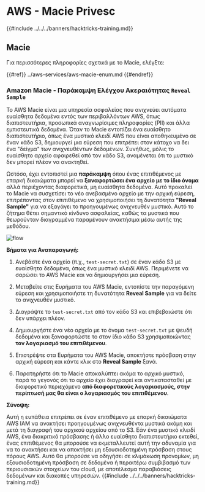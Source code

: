 # AWS - Macie Privesc

{{#include ../../../banners/hacktricks-training.md}}

## Macie

Για περισσότερες πληροφορίες σχετικά με το Macie, ελέγξτε:

{{#ref}}
../aws-services/aws-macie-enum.md
{{#endref}}

### Amazon Macie - Παράκαμψη Ελέγχου Ακεραιότητας `Reveal Sample`

Το AWS Macie είναι μια υπηρεσία ασφαλείας που ανιχνεύει αυτόματα ευαίσθητα δεδομένα εντός των περιβαλλόντων AWS, όπως διαπιστευτήρια, προσωπικά αναγνωρίσιμες πληροφορίες (PII) και άλλα εμπιστευτικά δεδομένα. Όταν το Macie εντοπίζει ένα ευαίσθητο διαπιστευτήριο, όπως ένα μυστικό κλειδί AWS που είναι αποθηκευμένο σε έναν κάδο S3, δημιουργεί μια εύρεση που επιτρέπει στον κάτοχο να δει ένα "δείγμα" των ανιχνευθέντων δεδομένων. Συνήθως, μόλις το ευαίσθητο αρχείο αφαιρεθεί από τον κάδο S3, αναμένεται ότι το μυστικό δεν μπορεί πλέον να ανακτηθεί.

Ωστόσο, έχει εντοπιστεί μια **παράκαμψη** όπου ένας επιτιθέμενος με επαρκή δικαιώματα μπορεί να **ξαναφορτώσει ένα αρχείο με το ίδιο όνομα** αλλά περιέχοντας διαφορετικά, μη ευαίσθητα δεδομένα. Αυτό προκαλεί το Macie να συσχετίσει το νέο ανεβασμένο αρχείο με την αρχική εύρεση, επιτρέποντας στον επιτιθέμενο να χρησιμοποιήσει τη δυνατότητα **"Reveal Sample"** για να εξαγάγει το προηγουμένως ανιχνευθέν μυστικό. Αυτό το ζήτημα θέτει σημαντικό κίνδυνο ασφαλείας, καθώς τα μυστικά που θεωρούνταν διαγραμμένα παραμένουν ανακτήσιμα μέσω αυτής της μεθόδου.

![flow](https://github.com/user-attachments/assets/7b83f2d3-1690-41f1-98cc-05ccd0154a66)

**Βήματα για Αναπαραγωγή:**

1. Ανεβάστε ένα αρχείο (π.χ., `test-secret.txt`) σε έναν κάδο S3 με ευαίσθητα δεδομένα, όπως ένα μυστικό κλειδί AWS. Περιμένετε να σαρώσει το AWS Macie και να δημιουργήσει μια εύρεση.

2. Μεταβείτε στις Ευρήματα του AWS Macie, εντοπίστε την παραγόμενη εύρεση και χρησιμοποιήστε τη δυνατότητα **Reveal Sample** για να δείτε το ανιχνευθέν μυστικό.

3. Διαγράψτε το `test-secret.txt` από τον κάδο S3 και επιβεβαιώστε ότι δεν υπάρχει πλέον.

4. Δημιουργήστε ένα νέο αρχείο με το όνομα `test-secret.txt` με ψευδή δεδομένα και ξαναφορτώστε το στον ίδιο κάδο S3 χρησιμοποιώντας **τον λογαριασμό του επιτιθέμενου**.

5. Επιστρέψτε στα Ευρήματα του AWS Macie, αποκτήστε πρόσβαση στην αρχική εύρεση και κάντε κλικ στο **Reveal Sample** ξανά.

6. Παρατηρήστε ότι το Macie αποκαλύπτει ακόμα το αρχικό μυστικό, παρά το γεγονός ότι το αρχείο έχει διαγραφεί και αντικατασταθεί με διαφορετικό περιεχόμενο **από διαφορετικούς λογαριασμούς, στην περίπτωσή μας θα είναι ο λογαριασμός του επιτιθέμενου**.

**Σύνοψη:**

Αυτή η ευπάθεια επιτρέπει σε έναν επιτιθέμενο με επαρκή δικαιώματα AWS IAM να ανακτήσει προηγουμένως ανιχνευθέντα μυστικά ακόμη και μετά τη διαγραφή του αρχικού αρχείου από το S3. Εάν ένα μυστικό κλειδί AWS, ένα διακριτικό πρόσβασης ή άλλο ευαίσθητο διαπιστευτήριο εκτεθεί, ένας επιτιθέμενος θα μπορούσε να εκμεταλλευτεί αυτή την αδυναμία για να το ανακτήσει και να αποκτήσει μη εξουσιοδοτημένη πρόσβαση στους πόρους AWS. Αυτό θα μπορούσε να οδηγήσει σε κλιμάκωση προνομίων, μη εξουσιοδοτημένη πρόσβαση σε δεδομένα ή περαιτέρω συμβιβασμό των περιουσιακών στοιχείων του cloud, με αποτέλεσμα παραβιάσεις δεδομένων και διακοπές υπηρεσιών.
{{#include ../../../banners/hacktricks-training.md}}
